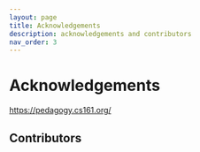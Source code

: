 ```yaml
---
layout: page
title: Acknowledgements
description: acknowledgements and contributors
nav_order: 3
---
```


# Acknowledgements

https://pedagogy.cs161.org/

## Contributors
